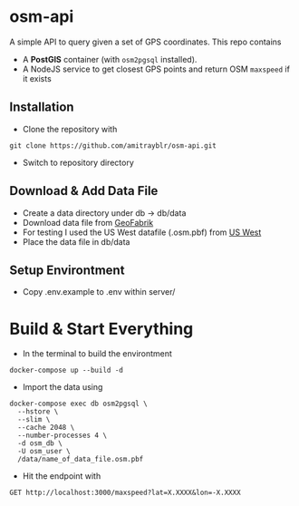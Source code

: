# osm-api
A simple API to query given a set of GPS coordinates. This repo contains
- A **PostGIS** container (with `osm2pgsql` installed).
- A NodeJS service to get closest GPS points and return OSM `maxspeed` if it exists

## Installation
- Clone the repository with
```
git clone https://github.com/amitrayblr/osm-api.git
```
- Switch to repository directory

## Download & Add Data File
- Create a data directory under db -> db/data
- Download data file from [GeoFabrik](https://download.geofabrik.de/)
- For testing I used the US West datafile (.osm.pbf) from [US West](https://download.geofabrik.de/north-america/us-west.html)
- Place the data file in db/data

## Setup Environtment
- Copy .env.example to .env within server/

# Build & Start Everything
- In the terminal to build the environtment
```
docker-compose up --build -d
```

- Import the data using
```
docker-compose exec db osm2pgsql \
  --hstore \
  --slim \
  --cache 2048 \
  --number-processes 4 \
  -d osm_db \
  -U osm_user \
  /data/name_of_data_file.osm.pbf
```

- Hit the endpoint with
```
GET http://localhost:3000/maxspeed?lat=X.XXXX&lon=-X.XXXX
```
